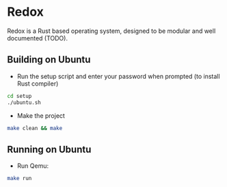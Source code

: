 # Redox
Redox is a Rust based operating system, designed to be modular and well documented (TODO).

## Building on Ubuntu
- Run the setup script and enter your password when prompted (to install Rust compiler)
```bash
cd setup
./ubuntu.sh
```
- Make the project
```bash
make clean && make
```

## Running on Ubuntu
- Run Qemu:
```bash
make run
```
